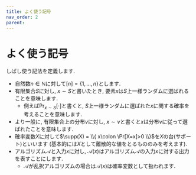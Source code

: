 ```yaml
---
title: よく使う記号
nav_order: 2
parent: 
---
```

# よく使う記号

しばし使う記法を定義します.

- 自然数$n\in \mathbb{N}$に対して$[n]=\{1,\dots,n\}$とします.
- 有限集合$S$に対し, $x\sim S$と書いたとき, 要素$x$は$S$上一様ランダムに選ばれることを意味します.
  - 例えば$\Pr_{x\sim S}[\cdot]$と書くと, $S$上一様ランダムに選ばれた$x$に関する確率を考えることを意味します.
- より一般に, 有限集合上の分布$\nu$に対し, $x\sim \nu$と書くと$x$は分布$\nu$に従って選ばれたことを意味します.
- 確率変数$X$に対して$\supp(X) = \\{ x\colon \Pr[X=x]>0 \\}$を$X$の台(サポート)といいます (基本的には$X$として離散的な値をとるもののみを考えます).
- アルゴリズム$\mathcal{A}$と入力$x$に対し, $\mathcal{A}(x)$はアルゴリズム$\mathcal{A}$の入力$x$に対する出力を表すことにします.
  - $\mathcal{A}$が乱択アルゴリズムの場合は$\mathcal{A}(x)$は確率変数として扱われます.

